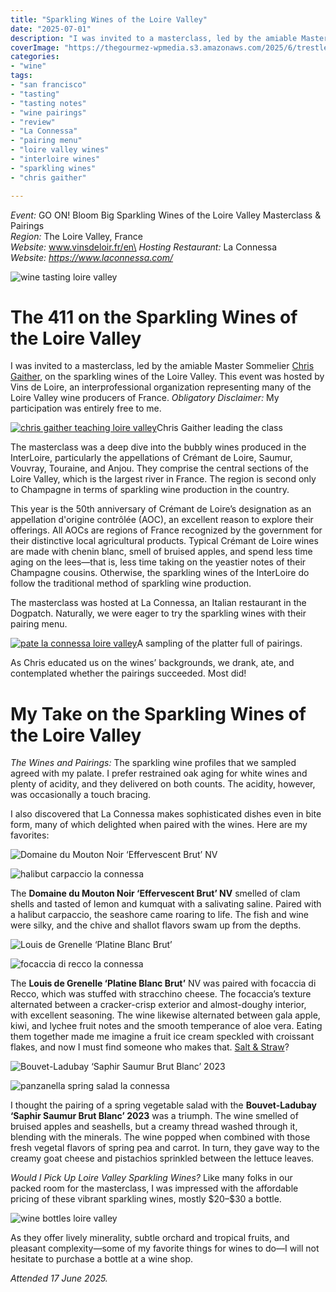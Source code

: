 ```yaml
---
title: "Sparkling Wines of the Loire Valley"
date: "2025-07-01"
description: "I was invited to a masterclass, led by the amiable Master Sommelier Chris Gaither, on the sparkling wines of the Loire Valley. They agreed with my palate! I prefer restrained oak aging for white wines and plenty of acidity, and they delivered on both counts."
coverImage: "https://thegourmez-wpmedia.s3.amazonaws.com/2025/6/trestle+(7).jpg"
categories:
- "wine"
tags:
- "san francisco"
- "tasting"
- "tasting notes"
- "wine pairings"
- "review"
- "La Connessa"
- "pairing menu"
- "loire valley wines"
- "interloire wines"
- "sparkling wines"
- "chris gaither"

---
```

*Event:* GO ON! Bloom Big Sparkling Wines of the Loire Valley Masterclass & Pairings\
*Region:* The Loire Valley, France\
*Website:* www.vinsdeloir.fr/en\
*Hosting Restaurant:* La Connessa\
*Website: https://www.laconnessa.com/*

![wine tasting loire valley](https://thegourmez-wpmedia.s3.amazonaws.com/2025/7/loire-valley+(19).jpg)

# The 411 on the Sparkling Wines of the Loire Valley

I was invited to a masterclass, led by the amiable Master Sommelier [Chris Gaither](https://www.mastersommeliers.org/sommelier/chris-gaither/), on the sparkling wines of the Loire Valley. This event was hosted by Vins de Loire, an interprofessional organization representing many of the Loire Valley wine producers of France. *Obligatory Disclaimer:* My participation was entirely free to me.

<div class="caption">

[![chris gaither teaching loire valley](https://thegourmez-wpmedia.s3.amazonaws.com/2025/7/loire-valley+(16).jpg)](https://thegourmez-wpmedia.s3.amazonaws.com/2025/7/loire-valley+(16).jpg)Chris Gaither leading the class</div>

The masterclass was a deep dive into the bubbly wines produced in the InterLoire, particularly the appellations of Crémant de Loire, Saumur, Vouvray, Touraine, and Anjou. They comprise the central sections of the Loire Valley, which is the largest river in France. The region is second only to Champagne in terms of sparkling wine production in the country.

This year is the 50th anniversary of Crémant de Loire’s designation as an appellation d'origine contrôlée (AOC), an excellent reason to explore their offerings. All AOCs are regions of France recognized by the government for their distinctive local agricultural products. Typical Crémant de Loire wines are made with chenin blanc, smell of bruised apples, and spend less time aging on the lees—that is, less time taking on the yeastier notes of their Champagne cousins. Otherwise, the sparkling wines of the InterLoire do follow the traditional method of sparkling wine production.

The masterclass was hosted at La Connessa, an Italian restaurant in the Dogpatch. Naturally, we were eager to try the sparkling wines with their pairing menu.

<div class="caption">

[![pate la connessa loire valley](https://thegourmez-wpmedia.s3.amazonaws.com/2025/7/loire-valley+(14).jpg)](https://thegourmez-wpmedia.s3.amazonaws.com/2025/7/loire-valley+(14).jpg)A sampling of the platter full of pairings.

As Chris educated us on the wines’ backgrounds, we drank, ate, and contemplated whether the pairings succeeded. Most did!

# My Take on the Sparkling Wines of the Loire Valley

*The Wines and Pairings:* The sparkling wine profiles that we sampled agreed with my palate. I prefer restrained oak aging for white wines and plenty of acidity, and they delivered on both counts. The acidity, however, was occasionally a touch bracing.

I also discovered that La Connessa makes sophisticated dishes even in bite form, many of which delighted when paired with the wines. Here are my favorites:

![Domaine du Mouton Noir ‘Effervescent Brut’ NV](https://thegourmez-wpmedia.s3.amazonaws.com/2025/7/loire-valley+(5).jpg)

![halibut carpaccio la connessa](https://thegourmez-wpmedia.s3.amazonaws.com/2025/7/loire-valley+(11).jpg)

The **Domaine du Mouton Noir ‘Effervescent Brut’ NV** smelled of clam shells and tasted of lemon and kumquat with a salivating saline. Paired with a halibut carpaccio, the seashore came roaring to life. The fish and wine were silky, and the chive and shallot flavors swam up from the depths.

![Louis de Grenelle ‘Platine Blanc Brut’](https://thegourmez-wpmedia.s3.amazonaws.com/2025/7/loire-valley+(4).jpg)

![focaccia di recco la connessa](https://thegourmez-wpmedia.s3.amazonaws.com/2025/7/loire-valley+(8).jpg)

The **Louis de Grenelle ‘Platine Blanc Brut’** NV was paired with focaccia di Recco, which was stuffed with stracchino cheese. The focaccia’s texture alternated between a cracker-crisp exterior and almost-doughy interior, with excellent seasoning. The wine likewise alternated between gala apple, kiwi, and lychee fruit notes and the smooth temperance of aloe vera. Eating them together made me imagine a fruit ice cream speckled with croissant flakes, and now I must find someone who makes that. [Salt & Straw](https://saltandstraw.com/)?

![Bouvet-Ladubay ‘Saphir Saumur Brut Blanc’ 2023](https://thegourmez-wpmedia.s3.amazonaws.com/2025/7/loire-valley+(6).jpg)

![panzanella spring salad la connessa](https://thegourmez-wpmedia.s3.amazonaws.com/2025/7/loire-valley+(13).jpg)

I thought the pairing of a spring vegetable salad with the **Bouvet-Ladubay ‘Saphir Saumur Brut Blanc’ 2023** was a triumph. The wine smelled of bruised apples and seashells, but a creamy thread washed through it, blending with the minerals. The wine popped when combined with those fresh vegetal flavors of spring pea and carrot. In turn, they gave way to the creamy goat cheese and pistachios sprinkled between the lettuce leaves.

*Would I Pick Up Loire Valley Sparkling Wines?* Like many folks in our packed room for the masterclass, I was impressed with the affordable pricing of these vibrant sparkling wines, mostly \$20–\$30 a bottle.

![wine bottles loire valley](https://thegourmez-wpmedia.s3.amazonaws.com/2025/7/loire-valley+(1).jpg)

As they offer lively minerality, subtle orchard and tropical fruits, and pleasant complexity—some of my favorite things for wines to do—I will not hesitate to purchase a bottle at a wine shop.

*Attended 17 June 2025.*
